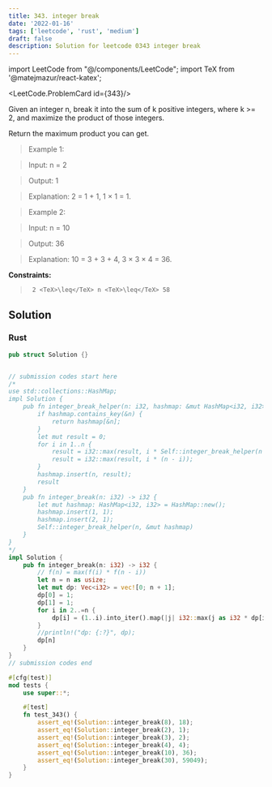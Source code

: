 ```yaml
---
title: 343. integer break
date: '2022-01-16'
tags: ['leetcode', 'rust', 'medium']
draft: false
description: Solution for leetcode 0343 integer break
---
```

import LeetCode from "@/components/LeetCode";
import TeX from '@matejmazur/react-katex';

<LeetCode.ProblemCard id={343}/>
 

  Given an integer n, break it into the sum of k positive integers, where k ><TeX>=</TeX> 2, and maximize the product of those integers.

  Return the maximum product you can get.

   

 >   Example 1:

  

 >   Input: n <TeX>=</TeX> 2

 >   Output: 1

 >   Explanation: 2 <TeX>=</TeX> 1 + 1, 1 &times; 1 <TeX>=</TeX> 1.

  

 >   Example 2:

  

 >   Input: n <TeX>=</TeX> 10

 >   Output: 36

 >   Explanation: 10 <TeX>=</TeX> 3 + 3 + 4, 3 &times; 3 &times; 4 <TeX>=</TeX> 36.

  

   

  **Constraints:**

  

 >   	2 <TeX>\leq</TeX> n <TeX>\leq</TeX> 58


## Solution
### Rust
```rust
pub struct Solution {}


// submission codes start here
/*
use std::collections::HashMap;
impl Solution {
    pub fn integer_break_helper(n: i32, hashmap: &mut HashMap<i32, i32>) -> i32 {
        if hashmap.contains_key(&n) {
            return hashmap[&n];
        }
        let mut result = 0;
        for i in 1..n {
            result = i32::max(result, i * Self::integer_break_helper(n - i, hashmap));
            result = i32::max(result, i * (n - i));
        }
        hashmap.insert(n, result);
        result
    }
    pub fn integer_break(n: i32) -> i32 {
        let mut hashmap: HashMap<i32, i32> = HashMap::new();
        hashmap.insert(1, 1);
        hashmap.insert(2, 1);
        Self::integer_break_helper(n, &mut hashmap)
    }
}
*/
impl Solution {
    pub fn integer_break(n: i32) -> i32 {
        // f(n) = max(f(i) * f(n - i))
        let n = n as usize;
        let mut dp: Vec<i32> = vec![0; n + 1];
        dp[0] = 1;
        dp[1] = 1;
        for i in 2..=n {
            dp[i] = (1..i).into_iter().map(|j| i32::max(j as i32 * dp[i - j], (j * (i - j)) as i32 )).max().unwrap();            
        }
        //println!("dp: {:?}", dp);
        dp[n]
    }
}
// submission codes end

#[cfg(test)]
mod tests {
    use super::*;

    #[test]
    fn test_343() {
        assert_eq!(Solution::integer_break(8), 18);
        assert_eq!(Solution::integer_break(2), 1);
        assert_eq!(Solution::integer_break(3), 2);
        assert_eq!(Solution::integer_break(4), 4);
        assert_eq!(Solution::integer_break(10), 36);
        assert_eq!(Solution::integer_break(30), 59049);
    }
}

```
